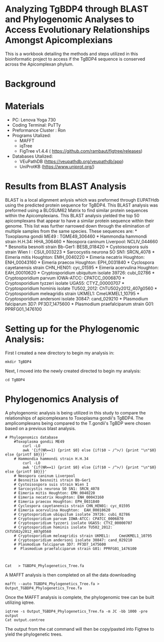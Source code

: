 # Analyzing TgBDP4 through BLAST and Phylogenomic Analyses to Access Evolutionary Relationships Amongst Apicomplexians
This is a workbook detailing the methods and steps utilized in this bioinformatic project to access if the TgBDP4 sequence is conserved across the Apicomplexan phylum.
# Background

# Materials 
  * PC: Lenova Yoga 730
  * Coding Terminal: PuTTy
  * Preformance Cluster : Ron
  * Programs Utalized:
      * MAFFT
      * iqTree
      * FigTree v1.4.4 ( https://github.com/rambaut/figtree/releases)
  * Databases Utalized:
  	* VEuPathDB (https://veupathdb.org/veupathdb/app)
	* UniProtKB (https://www.uniprot.org/)
# Results from BLAST Analysis
BLAST is a local alignment anlysis which was preformed through EUPATHdb using the predicted protein sequence for TgBDP4. This BLAST analysis was preformed using a BLOSUM62 Matrix to find similar protein sequences within the Apicomplexians. This BLAST analysis yielded the top 50 apicomplexans that appear to have a similar protein sequence within their genome. This list was further narrowed down through the elimination of multiple samples from the same species.
These sequences are:
	* Toxoplasma gondii ME49 : TGME49_306460
	* Hammondia hammondi strain H.H.34: HHA_306460
	* Neospora caninum Liverpool: 	NCLIV_044660
	* Besnoitia besnoiti strain Bb-Ger1: BESB_018420
	* Cystoisospora suis strain Wien I : CSUI_003223
	* Sarcocystis neurona SO SN1: SRCN_4078
	* Eimeria mitis Houghton: EMH_0040220
	* Eimeria necatrix Houghton: ENH_00043160
	* Eimeria praecox Houghton: EPH_0031840
	* Cyclospora cayetanensis strain CHN_HEN01: cyc_01595
	* Eimeria acervulina Houghton: 	EAH_00010620
	* Cryptosporidium ubiquitum isolate 39726: cubi_02786
	* Cryptosporidium parvum IOWA-ATCC: CPATCC_0006870
	* Cryptosporidium tyzzeri isolate UGA55: CTYZ_00000707
	* Cryptosporidium hominis isolate TU502_2012: ChTU502y2012_407g0560
	* Cryptosporidium meleagridis strain UKMEL1: 	CmeUKMEL1_10795
	* Cryptosporidium andersoni isolate 30847: cand_029210
	* Plasmodium falciparum 3D7: PF3D7_1475600
	* Plasmodium praefalciparum strain G01: PPRFG01_1476100
     
# Setting up for the Phylogenomic Analysis:
First I created a new directory to begin my analysis in:
	
	mkdir TgBDP4
		
Next, I moved into the newly created directed to begin my analysis:
	
	cd TgBDP4 

# Phylogenomics Analysis of 
A phylogenomic analysis is being utilized in this study to compare the relationships of apicomplexans to Toxoplasma gondii's TgBDP4. The amplicomplexans being compared to the T.gondii's TgBDP were chosen based on a previous blast analysis.
	
	# Phylogenomics database
		#Toxoplasma gondii ME49
			curl -LO 
			awk '{if(NR==1) {print $0} else {if($0 ~ /^>/) {print "\n"$0} else {printf $0}}}'
		# Hammondia hammondi strain H.H.34
			curl -LO 
			awk '{if(NR==1) {print $0} else {if($0 ~ /^>/) {print "\n"$0} else {printf $0}}}'
		# Neospora caninum Liverpool
		# Besnoitia besnoiti strain Bb-Ger1
		# Cystoisospora suis strain Wien I
		# Sarcocystis neurona SO SN1: SRCN_4078
		# Eimeria mitis Houghton: EMH_0040220
		# Eimeria necatrix Houghton: ENH_00043160
		# Eimeria praecox Houghton: EPH_0031840
		# Cyclospora cayetanensis strain CHN_HEN01: cyc_01595
		# Eimeria acervulina Houghton: 	EAH_00010620
		# Cryptosporidium ubiquitum isolate 39726: cubi_02786
		# Cryptosporidium parvum IOWA-ATCC: CPATCC_0006870
		# Cryptosporidium tyzzeri isolate UGA55: CTYZ_00000707
		# Cryptosporidium hominis isolate TU502_2012: ChTU502y2012_407g0560
		# Cryptosporidium meleagridis strain UKMEL1: 	CmeUKMEL1_10795
		# Cryptosporidium andersoni isolate 30847: cand_029210
		# Plasmodium falciparum 3D7: PF3D7_1475600
		#  Plasmodium praefalciparum strain G01: PPRFG01_1476100
		
		
			
	Cat   > TGBDP4_Phylogenetics_Tree.fa
		
		
A MAFFT analysis is then completed on all the data downloading
	
	mafft --auto TGBDP4_Phylogenetics_Tree.fa > Output_TGBDP4_Phylogenetics_Tree.fa
Once the MAFFT analysis is complete, the phylogenomic tree can be built utilizing iqtree.

	iqtree -s Output_TGBDP4_Phylogenetics_Tree.fa -m JC -bb 1000 -pre output
	Cat output.contree
The output from the cat command will then be copy/pasted into Figtree to yield the phylogenetic trees.
